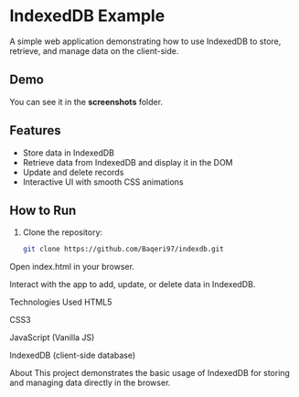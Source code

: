 # IndexedDB Example

A simple web application demonstrating how to use IndexedDB to store, retrieve, and manage data on the client-side.

## Demo
You can see it in the **screenshots** folder.

## Features
- Store data in IndexedDB
- Retrieve data from IndexedDB and display it in the DOM
- Update and delete records
- Interactive UI with smooth CSS animations

## How to Run
1. Clone the repository:
   ```bash
   git clone https://github.com/Baqeri97/indexdb.git
Open index.html in your browser.

Interact with the app to add, update, or delete data in IndexedDB.

Technologies Used
HTML5

CSS3

JavaScript (Vanilla JS)

IndexedDB (client-side database)

About
This project demonstrates the basic usage of IndexedDB for storing and managing data directly in the browser.
